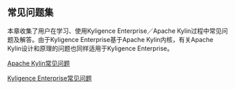 ## 常见问题集

本章收集了用户在学习、使用Kyligence Enterprise／Apache Kylin过程中常见问题及解答。由于Kyligence Enterprise基于Apache Kylin内核，有关Apache Kylin设计和原理的问题也同样适用于Kyligence Enterprise。

[Apache Kylin常见问题](kylin_faq.cn.md)

[Kyligence Enterprise常见问题](kap_faq.cn.md)

